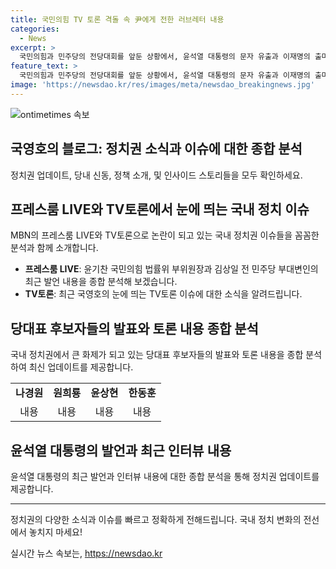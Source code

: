 ```yaml
---
title: 국민의힘 TV 토론 격돌 속 尹에게 전한 러브레터 내용
categories:
  - News
excerpt: >
  국민의힘과 민주당의 전당대회를 앞둔 상황에서, 윤석열 대통령의 문자 유출과 이재명의 출마 의혹이 화두다. 국영호와 장가희의 TV토론에서는 나경원, 원희룡, 윤상현, 한동훈, 김건희여사가 밸런스게임과 러브레터를 언급하며 예상을 높인다. 이번 전당대회의 결과는 정국의 향방을 좌우할 것으로 기대된다.
feature_text: >
  국민의힘과 민주당의 전당대회를 앞둔 상황에서, 윤석열 대통령의 문자 유출과 이재명의 출마 의혹이 화두다. 국영호와 장가희의 TV토론에서는 나경원, 원희룡, 윤상현, 한동훈, 김건희여사가 밸런스게임과 러브레터를 언급하며 예상을 높인다. 이번 전당대회의 결과는 정국의 향방을 좌우할 것으로 기대된다.
image: 'https://newsdao.kr/res/images/meta/newsdao_breakingnews.jpg'
---
```


<p><img src="https://newsdao.kr/res/images/meta/newsdao_breakingnews.jpg" alt="ontimetimes 속보" /></p>

<h2>국영호의 블로그: 정치권 소식과 이슈에 대한 종합 분석</h2>

<p data-ke-size="size16">정치권 업데이트, 당내 신동, 정책 소개, 및 인사이드 스토리들을 모두 확인하세요.</p>

<h2 data-ke-size="size26">프레스룸 LIVE와 TV토론에서 눈에 띄는 국내 정치 이슈</h2>

<p data-ke-size="size16">MBN의 프레스룸 LIVE와 TV토론으로 논란이 되고 있는 국내 정치권 이슈들을 꼼꼼한 분석과 함께 소개합니다.</p>

<ul>
  <li><b>프레스룸 LIVE</b>: 윤기찬 국민의힘 법률위 부위원장과 김상일 전 민주당 부대변인의 최근 발언 내용을 종합 분석해 보겠습니다.</li>
  <li><b>TV토론</b>: 최근 국영호의 눈에 띄는 TV토론 이슈에 대한 소식을 알려드립니다.</li>
</ul>

<h2 data-ke-size="size26">당대표 후보자들의 발표와 토론 내용 종합 분석</h2>

<p data-ke-size="size16">국내 정치권에서 큰 화제가 되고 있는 당대표 후보자들의 발표와 토론 내용을 종합 분석하여 최신 업데이트를 제공합니다.</p>

<table>
  <tr>
    <td style="text-align: center; height: 17px;"><b>나경원</b></td>
    <td style="text-align: center; height: 17px;"><b>원희룡</b></td>
    <td style="text-align: center; height: 17px;"><b>윤상현</b></td>
    <td style="text-align: center; height: 17px;"><b>한동훈</b></td>
  </tr>
  <tr>
    <td style="text-align: center; height: 17px;">내용</td>
    <td style="text-align: center; height: 17px;">내용</td>
    <td style="text-align: center; height: 17px;">내용</td>
    <td style="text-align: center; height: 17px;">내용</td>
  </tr>
</table>

<h2 data-ke-size="size26">윤석열 대통령의 발언과 최근 인터뷰 내용</h2>

<p data-ke-size="size16">윤석열 대통령의 최근 발언과 인터뷰 내용에 대한 종합 분석을 통해 정치권 업데이트를 제공합니다.</p>

<hr>

<p data-ke-size="size16">정치권의 다양한 소식과 이슈를 빠르고 정확하게 전해드립니다. 국내 정치 변화의 전선에서 놓치지 마세요!</p>
실시간 뉴스 속보는, <a href="https://newsdao.kr" rel="dofollow">https://newsdao.kr</a>


